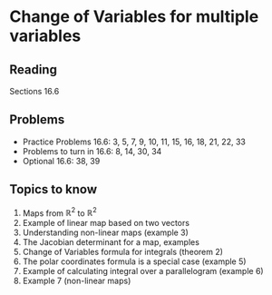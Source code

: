 # Change of Variables for multiple variables

## Reading

Sections 16.6

## Problems

- Practice Problems 16.6: 3, 5, 7, 9, 10, 11, 15, 16, 18, 21, 22, 33
- Problems to turn in 16.6: 8, 14, 30, 34
- Optional 16.6: 38, 39

## Topics to know

1. Maps from $\mathbb{R}^2$ to $\mathbb{R}^2$
2. Example of linear map based on two vectors
3. Understanding non-linear maps (example 3)
4. The Jacobian determinant for a map, examples
5. Change of Variables formula for integrals (theorem 2)
6. The polar coordinates formula is a special case (example 5)
7. Example of calculating integral over a parallelogram (example 6)
8. Example 7 (non-linear maps)
